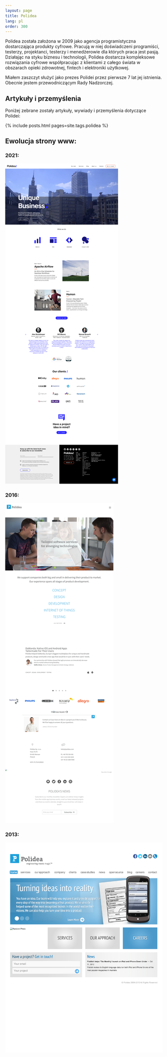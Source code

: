 ```yaml
---
layout: page
title: Polidea
lang: pl
order: 300
---
```

Polidea została założona w 2009 jako agencja programistyczna dostarczająca produkty cyfrowe. Pracują w niej doświadczeni programiści, testerzy, projektanci, testerzy i menedżerowie dla których praca jest pasją. Działając na styku biznesu i technologii, Polidea dostarcza kompleksowe rozwiązania cyfrowe współpracując z klientami z całego świata w obszarach opieki zdrowotnej, fintech i elektroniki użytkowej.

Miałem zaszczyt służyć jako prezes Polidei przez pierwsze 7 lat jej istnienia. Obecnie jestem przewodniczącym Rady Nadzorczej.

## Artykuły i przemyślenia

Poniżej zebrane zostały artykuły, wywiady i przemyślenia dotyczące Polidei:

{% include posts.html pages=site.tags.polidea %}

## Ewolucja strony www:

### 2021:
[![](/assets/images/polidea_2021.png)](/assets/images/polidea_2021.png)

### 2016:
[![](/assets/images/polidea_20160611132724.png)](/assets/images/polidea_20160611132724.png)

### 2013:
[![](/assets/images/polidea_2013121723322.png)](/assets/images/polidea_2013121723322.png)
